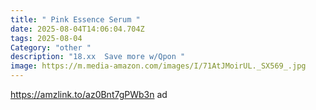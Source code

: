 ```yaml
---
title: " Pink Essence Serum "
date: 2025-08-04T14:06:04.704Z
tags: 2025-08-04
Category: "other "
description: "18.xx  Save more w/Qpon "
image: https://m.media-amazon.com/images/I/71AtJMoirUL._SX569_.jpg
---
```

https://amzlink.to/az0Bnt7gPWb3n ad
